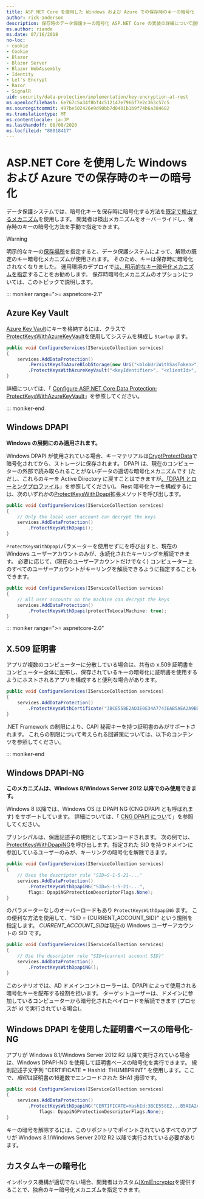 ```yaml
---
title: ASP.NET Core を使用した Windows および Azure での保存時のキーの暗号化
author: rick-anderson
description: 保存時のデータ保護キーの暗号化 ASP.NET Core の実装の詳細について説明します。
ms.author: riande
ms.date: 07/16/2018
no-loc:
- cookie
- Cookie
- Blazor
- Blazor Server
- Blazor WebAssembly
- Identity
- Let's Encrypt
- Razor
- SignalR
uid: security/data-protection/implementation/key-encryption-at-rest
ms.openlocfilehash: 6e767c5a34f8bf4c512147e7966f7e2c363c57c5
ms.sourcegitcommit: 497be502426e9d90bb7d0401b1b9f74b6a384682
ms.translationtype: MT
ms.contentlocale: ja-JP
ms.lasthandoff: 08/08/2020
ms.locfileid: "88018417"
---
```

# <a name="key-encryption-at-rest-in-windows-and-azure-using-aspnet-core"></a>ASP.NET Core を使用した Windows および Azure での保存時のキーの暗号化

データ保護システムでは、暗号化キーを保存時に暗号化する方法を[既定で検出するメカニズム](xref:security/data-protection/configuration/default-settings)を使用します。 開発者は検出メカニズムをオーバーライドし、保存時のキーの暗号化方法を手動で指定できます。

> [!WARNING]
> 明示的なキーの[保存場所](xref:security/data-protection/implementation/key-storage-providers)を指定すると、データ保護システムによって、解除の既定のキー暗号化メカニズムが使用されます。 そのため、キーは保存時に暗号化されなくなりました。 運用環境のデプロイで[は、明示的なキー暗号化メカニズムを指定](xref:security/data-protection/implementation/key-encryption-at-rest)することをお勧めします。 保存時暗号化メカニズムのオプションについては、このトピックで説明します。

::: moniker range=">= aspnetcore-2.1"

## <a name="azure-key-vault"></a>Azure Key Vault

[Azure Key Vault](https://azure.microsoft.com/services/key-vault/)にキーを格納するには、クラスで[ProtectKeysWithAzureKeyVault](/dotnet/api/microsoft.aspnetcore.dataprotection.azuredataprotectionbuilderextensions.protectkeyswithazurekeyvault)を使用してシステムを構成し `Startup` ます。

```csharp
public void ConfigureServices(IServiceCollection services)
{
    services.AddDataProtection()
        .PersistKeysToAzureBlobStorage(new Uri("<blobUriWithSasToken>"))
        .ProtectKeysWithAzureKeyVault("<keyIdentifier>", "<clientId>", "<clientSecret>");
}
```

詳細については、「 [Configure ASP.NET Core Data Protection: ProtectKeysWithAzureKeyVault](xref:security/data-protection/configuration/overview#protectkeyswithazurekeyvault)」を参照してください。

::: moniker-end

## <a name="windows-dpapi"></a>Windows DPAPI

**Windows の展開にのみ適用されます。**

Windows DPAPI が使用されている場合、キーマテリアルは[CryptProtectData](/windows/desktop/api/dpapi/nf-dpapi-cryptprotectdata)で暗号化されてから、ストレージに保存されます。 DPAPI は、現在のコンピューターの外部で読み取られることがないデータの適切な暗号化メカニズムです (ただし、これらのキーを Active Directory に戻すことはできますが[、「DPAPI とローミングプロファイル](https://support.microsoft.com/kb/309408/#6)」を参照してください)。 Rest 暗号化キーを構成するには、次のいずれかの[ProtectKeysWithDpapi](/dotnet/api/microsoft.aspnetcore.dataprotection.dataprotectionbuilderextensions.protectkeyswithdpapi)拡張メソッドを呼び出します。

```csharp
public void ConfigureServices(IServiceCollection services)
{
    // Only the local user account can decrypt the keys
    services.AddDataProtection()
        .ProtectKeysWithDpapi();
}
```

`ProtectKeysWithDpapi`パラメーターを使用せずにを呼び出すと、現在の Windows ユーザーアカウントのみが、永続化されたキーリングを解読できます。 必要に応じて、(現在のユーザーアカウントだけでなく) コンピューター上のすべてのユーザーアカウントがキーリングを解読できるように指定することもできます。

```csharp
public void ConfigureServices(IServiceCollection services)
{
    // All user accounts on the machine can decrypt the keys
    services.AddDataProtection()
        .ProtectKeysWithDpapi(protectToLocalMachine: true);
}
```

::: moniker range=">= aspnetcore-2.0"

## <a name="x509-certificate"></a>X.509 証明書

アプリが複数のコンピューターに分散している場合は、共有の x.509 証明書をコンピューター全体に配布し、保存されているキーの暗号化に証明書を使用するようにホストされるアプリを構成すると便利な場合があります。

```csharp
public void ConfigureServices(IServiceCollection services)
{
    services.AddDataProtection()
        .ProtectKeysWithCertificate("3BCE558E2AD3E0E34A7743EAB5AEA2A9BD2575A0");
}
```

.NET Framework の制限により、CAPI 秘密キーを持つ証明書のみがサポートされます。 これらの制限について考えられる回避策については、以下のコンテンツを参照してください。

::: moniker-end

## <a name="windows-dpapi-ng"></a>Windows DPAPI-NG

**このメカニズムは、Windows 8/Windows Server 2012 以降でのみ使用できます。**

Windows 8 以降では、Windows OS は DPAPI NG (CNG DPAPI とも呼ばれます) をサポートしています。 詳細については、「 [CNG DPAPI につい](/windows/desktop/SecCNG/cng-dpapi)て」を参照してください。

プリンシパルは、保護記述子の規則としてエンコードされます。 次の例では、 [ProtectKeysWithDpapiNG](/dotnet/api/microsoft.aspnetcore.dataprotection.dataprotectionbuilderextensions.protectkeyswithdpaping)を呼び出します。指定された SID を持つドメインに参加しているユーザーのみが、キーリングの暗号化を解除できます。

```csharp
public void ConfigureServices(IServiceCollection services)
{
    // Uses the descriptor rule "SID=S-1-5-21-..."
    services.AddDataProtection()
        .ProtectKeysWithDpapiNG("SID=S-1-5-21-...",
        flags: DpapiNGProtectionDescriptorFlags.None);
}
```

のパラメーターなしのオーバーロードもあり `ProtectKeysWithDpapiNG` ます。 この便利な方法を使用して、"SID = {CURRENT_ACCOUNT_SID}" という規則を指定します。 *CURRENT_ACCOUNT_SID*は現在の Windows ユーザーアカウントの SID です。

```csharp
public void ConfigureServices(IServiceCollection services)
{
    // Use the descriptor rule "SID={current account SID}"
    services.AddDataProtection()
        .ProtectKeysWithDpapiNG();
}
```

このシナリオでは、AD ドメインコントローラーは、DPAPI によって使用される暗号化キーを配布する役割を担います。 ターゲットユーザーは、ドメインに参加しているコンピューターから暗号化されたペイロードを解読できます (プロセスが id で実行されている場合)。

## <a name="certificate-based-encryption-with-windows-dpapi-ng"></a>Windows DPAPI を使用した証明書ベースの暗号化-NG

アプリが Windows 8.1/Windows Server 2012 R2 以降で実行されている場合は、Windows DPAPI-NG を使用して証明書ベースの暗号化を実行できます。 規則記述子文字列 "CERTIFICATE = HashId: THUMBPRINT" を使用します。ここで、*拇印*は証明書の16進数でエンコードされた SHA1 拇印です。

```csharp
public void ConfigureServices(IServiceCollection services)
{
    services.AddDataProtection()
        .ProtectKeysWithDpapiNG("CERTIFICATE=HashId:3BCE558E2...B5AEA2A9BD2575A0",
            flags: DpapiNGProtectionDescriptorFlags.None);
}
```

キーの暗号を解除するには、このリポジトリでポイントされているすべてのアプリが Windows 8.1/Windows Server 2012 R2 以降で実行されている必要があります。

## <a name="custom-key-encryption"></a>カスタムキーの暗号化

インボックス機構が適切でない場合、開発者はカスタム[IXmlEncryptor](/dotnet/api/microsoft.aspnetcore.dataprotection.xmlencryption.ixmlencryptor)を提供することで、独自のキー暗号化メカニズムを指定できます。
